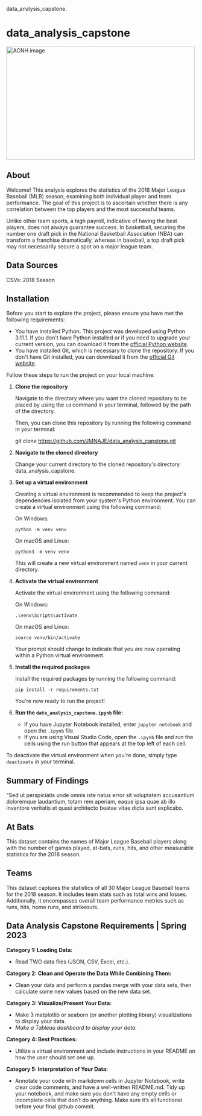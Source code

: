 data_analysis_capstone.

# data_analysis_capstone

<img src="https://logos-world.net/wp-content/uploads/2023/08/MLB-Logos-30-Major-League-Baseball-Team-Logos-and-Names.png?resize=930%2C620&ssl=1" alt="ACNH image" width="500" height="300">

## About

Welcome! This analysis explores the statistics of the 2018 Major League Baseball (MLB) season, examining both individual player and team performance. The goal of this project is to ascertain whether there is any correlation between the top players and the most successful teams.

Unlike other team sports, a high payroll, indicative of having the best players, does not always guarantee success. In basketball, securing the number one draft pick in the National Basketball Association  (NBA) can transform a franchise dramatically, whereas in baseball, a top draft pick may not necessarily secure a spot on a major league team.

## Data Sources

CSVs:
2018 Season

## Installation

Before you start to explore the project, please ensure you have met the following requirements:

- You have installed Python. This project was developed using Python 3.11.1. If you don't have Python installed or if you need to upgrade your current version, you can download it from the [official Python website](https://www.python.org/downloads/).
- You have installed Git, which is necessary to clone the repository. If you don't have Git installed, you can download it from the [official Git website](https://git-scm.com/downloads).

Follow these steps to run the project on your local machine:

1. **Clone the repository**

   Navigate to the directory where you want the cloned repository to be placed by using the ``cd`` command in your terminal, followed by the path of the directory.

   Then, you can clone this repository by running the following command in your terminal:

   git clone https://github.com/JMNAJE/data_analysis_capstone.git
2. **Navigate to the cloned directory**

   Change your current directory to the cloned repository's directory data_analysis_capstone.
3. **Set up a virtual environment**

   Creating a virtual environment is recommended to keep the project's dependencies isolated from your system's Python environment. You can create a virtual environment using the following command:

   On Windows:

   ```
   python -m venv venv
   ```

   On macOS and Linux:

   ```
   python3 -m venv venv
   ```

   This will create a new virtual environment named `venv` in your current directory.
4. **Activate the virtual environment**

   Activate the virtual environment using the following command:

   On Windows:

   ```
   .\venv\Scripts\activate
   ```

   On macOS and Linux:

   ```
   source venv/bin/activate
   ```

   Your prompt should change to indicate that you are now operating within a Python virtual environment.
5. **Install the required packages**

   Install the required packages by running the following command:

   ```
   pip install -r requirements.txt
   ```

   You're now ready to run the project!
6. **Run the ``data_analysis_capstone.ipynb`` file:**

   - If you have Jupyter Notebook installed, enter ``jupyter notebook`` and open the `.ipynb` file.
   - If you are using Visual Studio Code, open the `.ipynb` file and run the cells using the run button that appears at the top left of each cell.

To deactivate the virtual environment when you're done, simply type `deactivate` in your terminal.

## Summary of Findings

"Sed ut perspiciatis unde omnis iste natus error sit voluptatem accusantium doloremque laudantium, totam rem aperiam, eaque ipsa quae ab illo inventore veritatis et quasi architecto beatae vitae dicta sunt explicabo.

## At Bats

This dataset contains the names of Major League Baseball players along with the number of games played, at-bats, runs, hits, and other measurable statistics for the 2018 season.

## Teams

This dataset captures the statistics of all 30 Major League Baseball teams for the 2018 season. It includes team stats such as total wins and losses. Additionally, it encompasses overall team performance metrics such as runs, hits, home runs, and strikeouts.

## Data Analysis Capstone Requirements | Spring 2023

**Category 1: Loading Data:**

- Read TWO data files (JSON, CSV, Excel, etc.).

**Category 2: Clean and Operate the Data While Combining Them:**

- Clean your data and perform a pandas merge with your data sets, then calculate some new values based on the new data set.

**Category 3: Visualize/Present Your Data:**

- Make 3 matplotlib or seaborn (or another plotting library) visualizations to display your data.
- *Make a Tableau dashboard to display your data.*

**Category 4: Best Practices:**

- Utilize a virtual environment and include instructions in your README on how the user should set one up.

**Category 5: Interpretation of Your Data:**

- Annotate your code with markdown cells in Jupyter Notebook, write clear code comments, and have a well-written README.md. Tidy up your notebook, and make sure you don't have any empty cells or incomplete cells that don’t do anything. Make sure it’s all functional before your final github commit.
